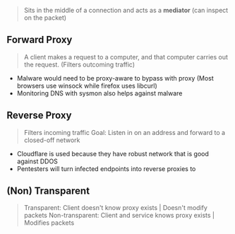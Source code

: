> Sits in the middle of a connection and acts as a **mediator** (can inspect on the packet)

## Forward Proxy
> A client makes a request to a computer, and that computer carries out the request. (Filters outcoming traffic)
- Malware would need to be proxy-aware to bypass with proxy (Most browsers use winsock while firefox uses libcurl)
- Monitoring DNS with sysmon also helps against malware
## Reverse Proxy
> Filters incoming traffic
> Goal: Listen in on an address and forward to a closed-off network
- Cloudflare is used because they have robust network that is good against DDOS
- Pentesters will turn infected endpoints into reverse proxies to 

## (Non) Transparent
> Transparent: Client doesn't know proxy exists | Doesn't modify packets
> Non-transparent: Client and service knows proxy exists | Modifies packets
